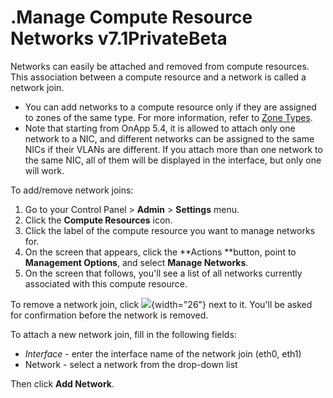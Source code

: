 # .Manage Compute Resource Networks v7.1PrivateBeta

Networks can easily be attached and removed from compute resources. This association between a compute resource and a network is called a network join.

-   You can add networks to a compute resource only if they are assigned to zones of the same type. For more information, refer to [Zone Types](.Zone_Types_v7.1PrivateBeta).
-   Note that starting from OnApp 5.4, it is allowed to attach only one network to a NIC, and different networks can be assigned to the same NICs if their VLANs are different. If you attach more than one network to the same NIC, all of them will be displayed in the interface, but only one will work.

To add/remove network joins:

1.  Go to your Control Panel &gt; **Admin** &gt; **Settings** menu.
2.  Click the **Compute Resources** icon.
3.  Click the label of the compute resource you want to manage networks for.
4.  On the screen that appears, click the **Actions **button, point to **Management Options**, and select **Manage Networks**.
5.  On the screen that follows, you'll see a list of all networks currently associated with this compute resource.

To remove a network join, click ![](https://docs.onapp.com/download/thumbnails/192906483/image2021-9-2_14-35-0.png?version=1&modificationDate=1707294295553&api=v2){width="26"} next to it. You'll be asked for confirmation before the network is removed.

To attach a new network join, fill in the following fields:

-   *Interface* - enter the interface name of the network join (eth0, eth1)
-   Network - select a network from the drop-down list

Then click **Add Network**.
